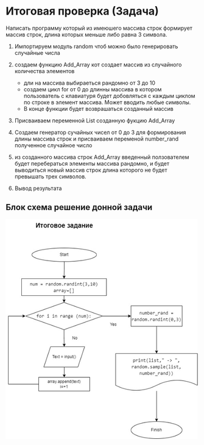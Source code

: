 # Итоговая проверка (Задача)
Написать программу который из имеюшего массива строк формирует массив строк, длина которых меньше либо равна 3 символа.

1. Импортируем модуль random чтоб можно было генерировать случайные числа

2. создаем функцию Add_Array кот создает массив из случайного количества элементов 
    * дли на массива выбираеться рандомно от 3 до 10
    * создаем цикл for от 0 до длинны массива в котором пользователь с клавиатуря будет добовляться с каждым циклом по строке в элемент массива. Может вводить любые символы.
    * В конце функции будет возврашаться созданный массив

3. Присваиваем переменной List созданную фукцию Add_Array
4. Создаем генератор сучайных чисел от 0 до 3 для формирования длины массива строк и присваиваем переменой number_rand полученное случайное число

5. из созданного массива строк Add_Array введенный ползователем будет перебераться элементы массива рандомно, и  будет выводиться новый массив строк длина которого не будет превышать трех символов. 

5. Вывод результата


## Блок схема решение донной задачи

![БлокСхема](ProjectDiagram.jpg)

